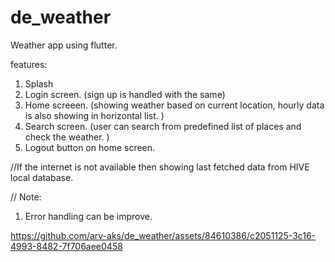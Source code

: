# de_weather

Weather app using flutter. 

features: 
1. Splash
2. Login screen. (sign up is handled with the same)
3. Home screeen. (showing weather based on current location, hourly data is also showing in horizontal list. )
4. Search screen. (user can search from predefined list of places and check the weather. )
5. Logout button on home screen.

//If the internet is not available then showing last fetched data from HIVE local database. 

// Note: 
1. Error handling can be improve.


https://github.com/arv-aks/de_weather/assets/84610386/c2051125-3c16-4993-8482-7f706aee0458

